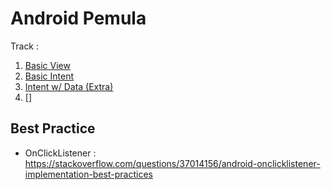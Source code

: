 # Android Pemula

Track :
1. [Basic View](https://github.com/Newbie-Dump/BarVolume/tree/b2ee1e869b1e5ffbf7b49e2306ce3a337eb0bc8a)
2. [Basic Intent](https://github.com/Newbie-Dump/BarVolume/tree/42c60ab796136a455df8df4b3bf84748626be219)
3. [Intent w/ Data (Extra)]()
4. []

## Best Practice
- OnClickListener : https://stackoverflow.com/questions/37014156/android-onclicklistener-implementation-best-practices